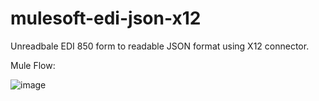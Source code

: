 # mulesoft-edi-json-x12

Unreadbale EDI 850 form to readable JSON format using X12 connector.

Mule Flow:

![image](https://user-images.githubusercontent.com/20736982/215881865-b5bef68c-5692-43e7-b9a4-f2e728193999.png)
